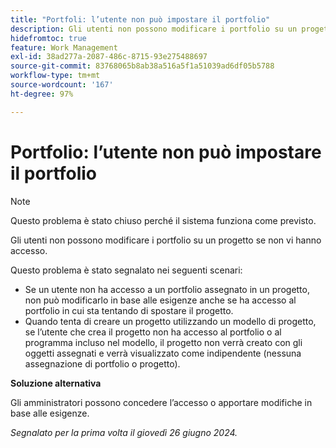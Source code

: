 ```yaml
---
title: "Portfoli: l’utente non può impostare il portfolio"
description: Gli utenti non possono modificare i portfolio su un progetto se non vi hanno accesso.
hidefromtoc: true
feature: Work Management
exl-id: 38ad277a-2087-486c-8715-93e275488697
source-git-commit: 83768065b8ab38a516a5f1a51039ad6df05b5788
workflow-type: tm+mt
source-wordcount: '167'
ht-degree: 97%

---
```


# Portfolio: l’utente non può impostare il portfolio

>[!NOTE]
>
>Questo problema è stato chiuso perché il sistema funziona come previsto.

Gli utenti non possono modificare i portfolio su un progetto se non vi hanno accesso.

Questo problema è stato segnalato nei seguenti scenari:

* Se un utente non ha accesso a un portfolio assegnato in un progetto, non può modificarlo in base alle esigenze anche se ha accesso al portfolio in cui sta tentando di spostare il progetto.
* Quando tenta di creare un progetto utilizzando un modello di progetto, se l’utente che crea il progetto non ha accesso al portfolio o al programma incluso nel modello, il progetto non verrà creato con gli oggetti assegnati e verrà visualizzato come indipendente (nessuna assegnazione di portfolio o progetto).

**Soluzione alternativa**

Gli amministratori possono concedere l’accesso o apportare modifiche in base alle esigenze.

_Segnalato per la prima volta il giovedì 26 giugno 2024._
